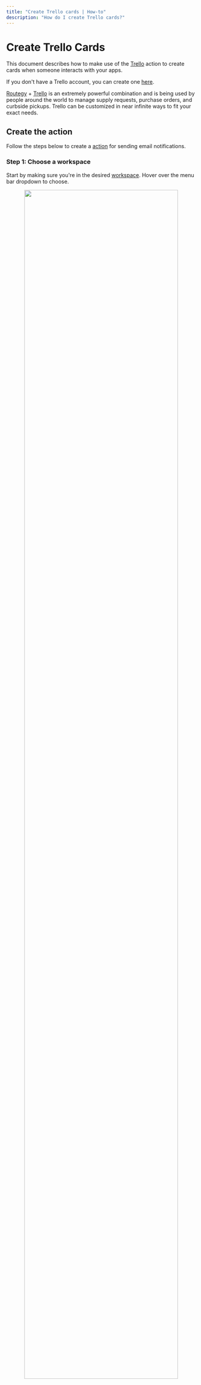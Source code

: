 ```yaml
---
title: "Create Trello cards | How-to"
description: "How do I create Trello cards?"
---
```


# Create Trello Cards

This document describes how to make use of the [Trello](/reference/action-types/trello/) action to create cards when someone interacts with your apps.

If you don't have a Trello account, you can create one [here](https://trello.com/signup).

[Routegy](https://routegy.com) + [Trello](https://trello.com) is an extremely powerful combination and is being used by people around the world to manage supply requests, purchase orders, and curbside pickups. Trello can be customized in near infinite ways to fit your exact needs.

## Create the action

Follow the steps below to create a [action](/reference/actions/) for sending email notifications.

### Step 1: Choose a workspace

Start by making sure you're in the desired [workspace](/reference/workspaces/). Hover over the menu bar dropdown to choose.

<p align="center">
  <img src="/images/navigation/choose-workspace-dropdown.png" width="90%">
</p>

<CaptionedImage
  src="/images/navigation/choose-workspace-dropdown.png"
  caption="Admin app workspace selection"
  alt=""
  width="90%"
/>

### Step 2: Open the new action dialog

Select the **Actions** tab within the workspace view and click the **+ New Action** button. This will launch a dialog for creating a new action.

<p align="center">
  <img src="/images/how-tos/create-new-action.png" width="90%">
</p>

### Step 3: Select the Trello action type

From the action creation dialog, select **Trello** from the _Action type_ dropdown list.

<p align="center">
  <img src="/images/modals/office-create-action-trello.png" width="70%">
</p>

### Step 4: Enter your API information

Enter your **API Key/Token** for the Trello account you wish to use.

* **Trello API Key** can be found [here](https://trello.com/app-key) under the **Key** section.

* **Trello API Token** can be created [here](https://trello.com/app-key) by clicking on the **Token** link.

::: tip Looking for OAuth?
Hang tight, we're working on it!
:::

<p align="center">
  <img src="/images/modals/office-create-action-trello-api-key.png" width="70%">
</p>

### Step 5: Specify which list to use

Enter the **List ID** for the Trello list you wish to use.

To find this, perform the following steps:

* Open the board that contains the list you wish to use. In the address bar, you will see a URL like `https://trello.com/b/3fdtL4eS/office-demo`.
  
* Change the value in your address bar to `https://trello.com/b/3fdtL4eS.json?fields=id,name&lists=open` using **your unique** board identifier. 
* This URL will display all open lists on your Trello board. Choose the one you want and capture the `id` value. In this example, we're using the `Things To Do` list with an id of `5d700d11bb1d6f12643ace12`.

![Trello List ID](/images/external/trello-list-id.png)

::: warning The board ID is unique to you!
* The `3fdtL4eS` value used in this example is a **unique** board identifier and the value for your Trello board **will be different**.
:::

<p align="center">
  <img src="/images/modals/office-create-action-trello-list-id.png" width="70%">
</p>


### Step 6: Finish configuring your action

Customize the name and description of you card by providing your own [Jinja2 template](https://jinja.palletsprojects.com/en/3.0.x/) (optional), and click on **+ Create action** to complete the process.

<p align="center">
  <img src="/images/modals/office-create-action-trello-filled.png" width="70%">
</p>


## Attach the action to an app

Follow the steps below to attach the Trello action created above to one or more [apps](/reference/apps/).

### Step 1: Choose an app

Select the **Apps** tab within the workspace view and select the [app](/reference/apps/) you wish to create Trello cards.

<p align="center">
  <img src="/images/how-tos/edit-app.png" width="90%">
</p>

### Step 2: Open the app editor

From the app dialog, click on the **Edit** button.

<p align="center">
  <img src="/images/modals/personal-office-coffee-machine-edit-app.png" width="70%">
</p>

### Step 3: Add your new action

From the app edit dialog, type in the name of your action in _Actions_ list. The name will autocomplete as you type.

<p align="center">
  <img src="/images/modals/personal-office-coffee-machine-edit-app-actions-trello.png" width="70%">
</p>

### Step 4: Save your changes

Click on the **Save changes** button and you're done!

<p align="center">
  <img src="/images/modals/personal-office-coffee-machine-edit-app-actions-trello-save.png" width="70%">
</p>

### Step 5: Wait for app interactions

Now that your app is configured, you just wait until someone interacts with it. Once they do, you'll automatically have a card created in Trello for you that looks something like this.

![Action Integration](/images/actions/personal-office-coffee-machine-trello.png)
